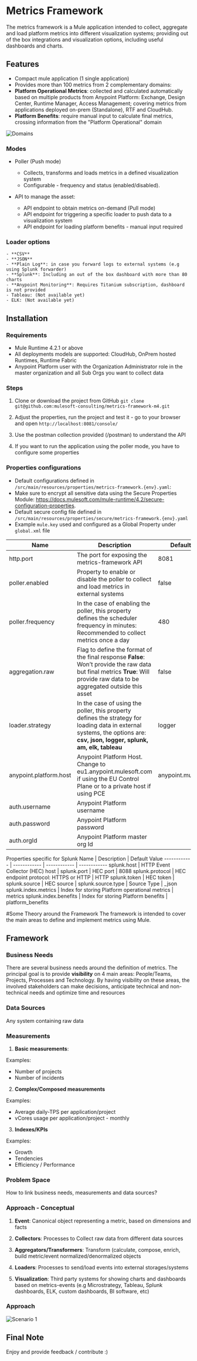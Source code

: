 # Metrics Framework
The metrics framework is a Mule application intended to collect, aggregate and load platform metrics into different visualization systems; providing out of the box integrations and visualization options, including useful dashboards and charts.

## Features
- Compact mule application (1 single application)
- Provides more than 100 metrics from 2 complementary domains:
- **Platform Operational Metrics**: collected and calculated automatically based on multiple products from Anypoint Platform: Exchange, Design Center, Runtime Manager, Access Management; covering metrics from applications deployed on-prem (Standalone), RTF and CloudHub.
- **Platform Benefits**: require manual input to calculate final metrics, crossing information from the "Platform Operational" domain

![Domains](/img/domains.png)

### Modes
- Poller (Push mode)
	- Collects, transforms and loads metrics in a defined visualization system
	- Configurable - frequency and status (enabled/disabled).

- API to manage the asset:
	- API endpoint to obtain metrics on-demand (Pull mode)
	- API endpoint for triggering a specific loader to push data to a visualization system
	- API endpoint for loading platform benefits - manual input required
	
### Loader options
    - **CSV**
    - **JSON**
    - **Plain Log**: in case you forward logs to external systems (e.g using Splunk forwarder)
    - **Splunk**: Including an out of the box dashboard with more than 80 charts
	- **Anypoint Monitoring**: Requires Titanium subscription, dashboard is not provided 
	- Tableau: (Not available yet) 
	- ELK: (Not available yet) 


## Installation

### Requirements
- Mule Runtime 4.2.1 or above 
- All deployments models are supported: CloudHub, OnPrem hosted Runtimes, Runtime Fabric 
- Anypoint Platform user with the Organization Administrator role in the master organization and all Sub Orgs you want to collect data 

### Steps

1. Clone or download the project from GitHub `git clone git@github.com:mulesoft-consulting/metrics-framework-m4.git`

2. Adjust the properties, run the project and test it - go to your browser and open `http://localhost:8081/console/`

3. Use the postman collection provided (/postman) to understand the API

4. If you want to run the application using the poller mode, you have to configure some properties

### Properties configurations 

- Default configurations defined in `/src/main/resources/properties/metrics-framework.{env}.yaml`:
- Make sure to encrypt all sensitive data using the Secure Properties Module: https://docs.mulesoft.com/mule-runtime/4.2/secure-configuration-properties.
- Default secure config file defined in `/src/main/resources/properties/secure/metrics-framework.{env}.yaml`
- Example `mule.key` used and configured as a Global Property under `global.xml` file


Name | Description | Default Value
------------ | ------------ | ------------
http.port | The port for exposing the metrics-framework API | 8081
poller.enabled | Property to enable or disable the poller to collect and load metrics in external systems | false
poller.frequency | In the case of enabling the poller, this property defines the scheduler frequency in minutes: Recommended to collect metrics once a day | 480
aggregation.raw | Flag to define the format of the final response **False**: Won’t provide the raw data but final metrics **True**: Will provide raw data to be aggregated outside this asset | false
loader.strategy | In the case of using the poller, this property defines the strategy for loading data in external systems, the options are: **csv, json, logger, splunk, am, elk, tableau** | logger
anypoint.platform.host | Anypoint Platform Host. Change to eu1.anypoint.mulesoft.com if using the EU Control Plane or to a private host if using PCE | anypoint.mulesoft.com
auth.username | Anypoint Platform username | 
auth.password | Anypoint Platform password | 
auth.orgId | Anypoint Platform master org Id | 

Properties specific for Splunk
Name | Description | Default Value
------------ | ------------ | ------------ | ------------
splunk.host | HTTP Event Collector (HEC) host | 
splunk.port | HEC port | 8088
splunk.protocol | HEC endpoint protocol: HTTPS or HTTP | HTTP
splunk.token | HEC token  | 
splunk.source | HEC source | 
splunk.source.type | Source Type | _json
splunk.index.metrics | Index for storing Platform operational metrics | metrics
splunk.index.benefits | Index for storing Platform benefits | platform_benefits


#Some Theory around the Framework
The framework is intended to cover the main areas to define and implement metrics using Mule.

## Framework
### Business Needs

There are several business needs around the definition of metrics. The principal goal is to provide **visibility** on 4 main areas: People/Teams, Projects, Processes and Technology. By having visibility on these areas, the involved stakeholders can make decisions, anticipate technical and non-technical needs and optimize time and resources

### Data Sources

Any system containing raw data

### Measurements 

1. **Basic measurements**: 

Examples:
- Number of projects
- Number of incidents

2. **Complex/Composed measurements**

Examples:
- Average daily-TPS per application/project
- vCores usage per application/project - monthly

3. **Indexes/KPIs**

Examples:
- Growth
- Tendencies
- Efficiency / Performance

### Problem Space

How to link business needs, measurements and data sources?

### Approach - Conceptual

1. **Event**: Canonical object representing a metric, based on dimensions and facts

2. **Collectors**: Processes to Collect raw data from different data sources

3. **Aggregators/Transformers**: Transform (calculate, compose, enrich, build metric/event normalized/denormalized objects

4. **Loaders**: Processes to send/load events into external storages/systems 

5. **Visualization**: Third party systems for showing charts and dashboards based on metrics-events (e.g Microstrategy, Tableau, Splunk dashboards, ELK, custom dashboards, BI software, etc)

### Approach

![Scenario 1](/img/approach.png)

## Final Note
Enjoy and provide feedback / contribute :)
